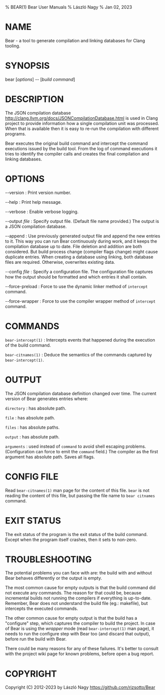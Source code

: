 % BEAR(1) Bear User Manuals
% László Nagy
% Jan 02, 2023

# NAME

Bear - a tool to generate compilation and linking databases for Clang tooling.

# SYNOPSIS

bear [*options*] \-\- [*build command*]

# DESCRIPTION

The JSON compilation database
<http://clang.llvm.org/docs/JSONCompilationDatabase.html> is used in
Clang project to provide information how a single compilation unit
was processed. When that is available then it is easy to re-run the
compilation with different programs.

Bear executes the original build command and intercept the command
executions issued by the build tool. From the log of command executions
it tries to identify the compiler calls and creates the final
compilation and linking databases.

# OPTIONS

\--version
:   Print version number.

\--help
:   Print help message.

\--verbose
:   Enable verbose logging.

\--output *file*
:   Specify output file. (Default file name provided.) The output is
    a JSON compilation database.

\--append
:   Use previously generated output file and append the new entries to it.
    This way you can run Bear continuously during work, and it keeps the
    compilation database up to date. File deletion and addition are both
    considered. But build process change (compiler flags change) might
    cause duplicate entries.
    When creating a database using linking, both database files are required.
    Otherwise, overwrites existing data.

\--config *file*
:   Specify a configuration file. The configuration file captures how
    the output should be formatted and which entries it shall contain.

\--force-preload
:   Force to use the dynamic linker method of `intercept` command.

\--force-wrapper
:   Force to use the compiler wrapper method of `intercept` command.

# COMMANDS

`bear-intercept(1)`
:   Intercepts events that happened during the execution of the build
    command.

`bear-citnames(1)`
:   Deduce the semantics of the commands captured by `bear-intercept(1)`.

# OUTPUT

The JSON compilation database definition changed over time. The current
version of Bear generates entries where:

`directory`
:   has absolute path.

`file`
:   has absolute path.

`files`
:   has absolute paths.

`output`
:   has absolute path.

`arguments`
:   used instead of `command` to avoid shell escaping problems. (Configuration
    can force to emit the `command` field.) The compiler as the first argument
    has absolute path. Saves all flags.

# CONFIG FILE

Read `bear-citnames(1)` man page for the content of this file. `bear` is not
reading the content of this file, but passing the file name to `bear citnames`
command.

# EXIT STATUS

The exit status of the program is the exit status of the build command.
Except when the program itself crashes, then it sets to non-zero.

# TROUBLESHOOTING

The potential problems you can face with are: the build with and without Bear
behaves differently or the output is empty.

The most common cause for empty outputs is that the build command did not
execute any commands. The reason for that could be, because incremental builds
not running the compilers if everything is up-to-date. Remember, Bear does not
understand the build file (eg.: makefile), but intercepts the executed
commands.

The other common cause for empty output is that the build has a "configure"
step, which captures the compiler to build the project. In case of Bear is
using the _wrapper_ mode (read `bear-intercept(1)` man page), it needs to
run the configure step with Bear too (and discard that output), before run
the build with Bear.

There could be many reasons for any of these failures. It's better to consult
with the project wiki page for known problems, before open a bug report.

# COPYRIGHT

Copyright (C) 2012-2023 by László Nagy
<https://github.com/rizsotto/Bear>
